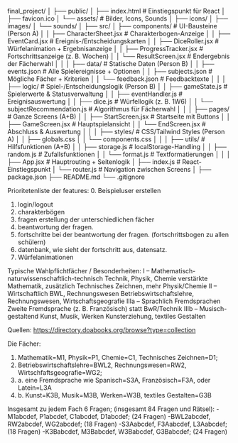 final_project/
│
├── public/
│ ├── index.html # Einstiegspunkt für React
│ ├── favicon.ico
│ └── assets/ # Bilder, Icons, Sounds
│ ├── icons/
│ ├── images/
│ └── sounds/
│
├── src/
│ ├── components/ # UI-Bausteine (Person A)
│ │ ├── CharacterSheet.jsx # Charakterbogen-Anzeige
│ │ ├── EventCard.jsx # Ereignis-/Entscheidungskarten
│ │ ├── DiceRoller.jsx # Würfelanimation + Ergebnisanzeige
│ │ ├── ProgressTracker.jsx # Fortschrittsanzeige (z. B. Wochen)
│ │ └── ResultScreen.jsx # Endergebnis der Fächerwahl
│ │
│ ├── data/ # Statische Daten (Person B)
│ │ ├── events.json # Alle Spielereignisse + Optionen
│ │ ├── subjects.json # Mögliche Fächer + Kriterien
│ │ └── feedback.json # Feedbacktexte
│ │
│ ├── logic/ # Spiel-/Entscheidungslogik (Person B)
│ │ ├── gameState.js # Spielerwerte & Statusverwaltung
│ │ ├── eventHandler.js # Ereignisauswertung
│ │ ├── dice.js # Würfellogik (z. B. 1W6)
│ │ └── subjectRecommendation.js # Algorithmus für Fächerwahl
│ │
│ ├── pages/ # Ganze Screens (A+B)
│ │ ├── StartScreen.jsx # Startseite mit Buttons
│ │ ├── GameScreen.jsx # Hauptspielansicht
│ │ └── EndScreen.jsx # Abschluss & Auswertung
│ │
│ ├── styles/ # CSS/Tailwind Styles (Person A)
│ │ ├── globals.css
│ │ └── components.css
│ │
│ ├── utils/ # Hilfsfunktionen (A+B)
│ │ ├── storage.js # localStorage-Handling
│ │ ├── random.js # Zufallsfunktionen
│ │ └── format.js # Textformatierungen
│ │
│ ├── App.jsx # Hauptrouting + Seitenlogik
│ ├── index.js # React-Einstiegspunkt
│ └── router.js # Navigation zwischen Screens
│
├── package.json
├── README.md
└── .gitignore

Prioritetenliste der features: 0. Beispieluser erstellen

1. login/logout
2. charakterbögen
3. fragen erstellung der unterschiedlichen fächer
4. beantwortung der fragen.
5. fortschritte bei der beantwortung der fragen. (fortschrittsbogen zu allen schülern)
6. datenbank, wie sieht der fortschritt aus, datensatz.
7. Würfelanimationen

Typische Wahlpflichtfächer / Besonderheiten:
I – Mathematisch-naturwissenschaftlich-technisch Technik, Physik, Chemie verstärkte Mathematik, zusätzlich Technisches Zeichnen, mehr Physik/Chemie
II – Wirtschaftlich BWL, Rechnungswesen Betriebswirtschaftslehre, Rechnungswesen, Wirtschaftsgeografie
IIIa – Sprachlich Fremdsprachen Zweite Fremdsprache (z. B. Französisch) statt BwR/Technik
IIIb – Musisch-gestaltend Kunst, Musik, Werken Kunsterziehung, textiles Gestalten

Quellen:
https://directory.doabooks.org/browse?type=collection

Die Fächer:

1. Mathematik=M1, Physik=P1, Chemie=C1, Technisches Zeichnen=D1;
2. Betriebswirtschaftslehre=BWL2, Rechnungswesen=RW2, Wirtschfaftsgeografie=WG2;
3. a. eine Fremdsprache wie Spanisch=S3A, Französisch=F3A, oder Latein=L3A
4. b. Kunst=K3B, Musik=M3B, Werken=W3B, textiles Gestalten=G3B

Insgesamt zu jedem Fach 6 Fragen; (insgesamt 84 Fragen und Rätsel):
-M1abcdef, P1abcdef, C1abcdef, D1abcdef; (24 Fragen)
-BWL2abcdef, RW2abcdef, WG2abcdef; (18 Fragen)
-S3Aabcdef, F3Aabcdef, L3Aabcdef; (18 Fragen)
-K3Babcdef, M3Babcdef, W3Babcdef, G3Babcdef; (24 Fragen)
